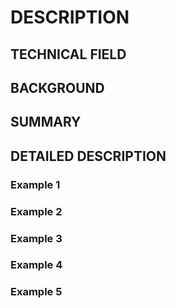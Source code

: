 # DESCRIPTION

## TECHNICAL FIELD

## BACKGROUND

## SUMMARY

## DETAILED DESCRIPTION

### Example 1

### Example 2

### Example 3

### Example 4

### Example 5

